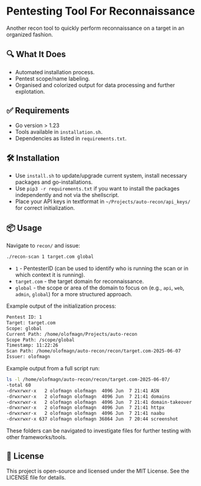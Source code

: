 # Pentesting Tool For Reconnaissance
Another recon tool to quickly perform reconnaissance on a target in an organized fashion.

## 🔍 What It Does
- Automated installation process.
- Pentest scope/name labeling.
- Organised and colorized output for data processing and further explotation.

## ✅ Requirements
- Go version > 1.23
- Tools available in `installation.sh`.
- Dependencies as listed in `requirements.txt`.

## 🛠️ Installation
- Use `install.sh` to update/upgrade current system, install necessary packages and go-installations.
- Use `pip3 -r requirements.txt` if you want to install the packages independently and not via the shellscript.
- Place your API keys in textformat in `~/Projects/auto-recon/api_keys/` for correct initialization.

## 📦 Usage
Navigate to `recon/` and issue:

```bash
./recon-scan 1 target.com global
```

- `1` - PentesterID (can be used to identify who is running the scan or in which context it is running).
- `target.com` - the target domain for reconnaissance.
- `global` - the scope or area of the domain to focus on (e.g., `api`, `web`, `admin`, `global`) for a more structured approach.

Example output of the initialization process:
```bash
Pentest ID: 1
Target: target.com
Scope: global
Current Path: /home/olofmagn/Projects/auto-recon
Scope Path: /scope/global
Timestamp: 11:22:26
Scan Path: /home/olofmagn/auto-recon/recon/target.com-2025-06-07
Issuer: olofmagn

```

Example output from a full script run:
```bash
ls -l /home/olofmagn/auto-recon/recon/target.com-2025-06-07/
-total 60
-drwxrwxr-x   2 olofmagn olofmagn  4096 Jun  7 21:41 ASN
-drwxrwxr-x   2 olofmagn olofmagn  4096 Jun  7 21:41 domains
-drwxrwxr-x   2 olofmagn olofmagn  4096 Jun  7 21:41 domain-takeover
-drwxrwxr-x   2 olofmagn olofmagn  4096 Jun  7 21:41 httpx
-drwxrwxr-x   2 olofmagn olofmagn  4096 Jun  7 21:41 naabu
-drwxrwxr-x 637 olofmagn olofmagn 36864 Jun  7 20:44 screenshot
```

These folders can be navigated to investigate files for further testing with other frameworks/tools.

## 📝 License
This project is open-source and licensed under the MIT License. See the LICENSE file for details.
